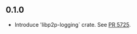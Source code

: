 ## 0.1.0

- Introduce 'libp2p-logging` crate.
  See [PR 5725](https://github.com/libp2p/rust-libp2p/pull/5725).